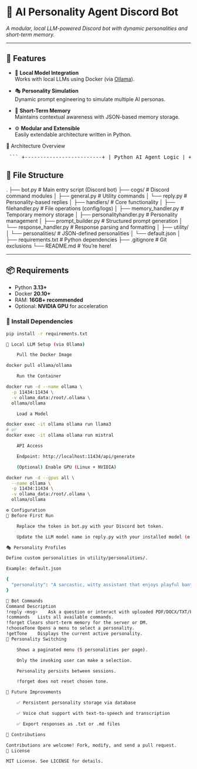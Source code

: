 # 🤖 AI Personality Agent Discord Bot

*A modular, local LLM-powered Discord bot with dynamic personalities and short-term memory.*

---

## 🚀 Features

- 🧠 **Local Model Integration**  
  Works with local LLMs using Docker (via [Ollama](https://ollama.com/)).

- 🎭 **Personality Simulation**  
  Dynamic prompt engineering to simulate multiple AI personas.

- 💾 **Short-Term Memory**  
  Maintains contextual awareness with JSON-based memory storage.

- ⚙️ **Modular and Extensible**  
  Easily extendable architecture written in Python.


🧱 Architecture Overview
<pre> ``` +-------------------------+ | Python AI Agent Logic | +-----------+-------------+ | v +-------------------------+ | Memory Engine Layer | ← Injects short-term memory context +-----------+-------------+ | v +-------------------------+ | Prompt Engine Layer | ← Injects personality into prompt +-----------+-------------+ | v +-------------------------+ | AI Model via Docker | ← Local inference (e.g., Ollama) +-------------------------+ ``` </pre>

## 📁 File Structure

.
├── bot.py # Main entry script (Discord bot)
├── cogs/ # Discord command modules
│ ├── general.py # Utility commands
│ └── reply.py # Personality-based replies
│
├── handlers/ # Core functionality
│ ├── filehandler.py # File operations (config/logs)
│ ├── memory_handler.py # Temporary memory storage
│ ├── personalityhandler.py # Personality management
│ ├── prompt_builder.py # Structured prompt generation
│ └── response_handler.py # Response parsing and formatting
│
├── utility/
│ └── personalities/ # JSON-defined personalities
│ └── default.json
│
├── requirements.txt # Python dependencies
├── .gitignore # Git exclusions
└── README.md # You’re here!


---

## 📦 Requirements

- Python **3.13+**
- Docker **20.10+**
- RAM: **16GB+ recommended**
- Optional: **NVIDIA GPU** for acceleration

### 🔧 Install Dependencies

```bash
pip install -r requirements.txt

🐳 Local LLM Setup (via Ollama)

    Pull the Docker Image

docker pull ollama/ollama

    Run the Container

docker run -d --name ollama \
  -p 11434:11434 \
  -v ollama_data:/root/.ollama \
  ollama/ollama

    Load a Model

docker exec -it ollama ollama run llama3
# or
docker exec -it ollama ollama run mistral

    API Access

    Endpoint: http://localhost:11434/api/generate

    (Optional) Enable GPU (Linux + NVIDIA)

docker run -d --gpus all \
  --name ollama \
  -p 11434:11434 \
  -v ollama_data:/root/.ollama \
  ollama/ollama

⚙️ Configuration
🔑 Before First Run

    Replace the token in bot.py with your Discord bot token.

    Update the LLM model name in reply.py with your installed model (e.g., llama3, mistral).

🎭 Personality Profiles

Define custom personalities in utility/personalities/.

Example: default.json

{
  "personality": "A sarcastic, witty assistant that enjoys playful banter."
}

💬 Bot Commands
Command	Description
!reply <msg>	Ask a question or interact with uploaded PDF/DOCX/TXT/PPTX files.
!commands	Lists all available commands.
!forget	Clears short-term memory for the server or DM.
!chooseTone	Opens a menu to select a personality.
!getTone	Displays the current active personality.
🔄 Personality Switching

    Shows a paginated menu (5 personalities per page).

    Only the invoking user can make a selection.

    Personality persists between sessions.

    !forget does not reset chosen tone.

🔮 Future Improvements

    ✅ Persistent personality storage via database

    ✅ Voice chat support with text-to-speech and transcription

    ✅ Export responses as .txt or .md files

📣 Contributions

Contributions are welcome! Fork, modify, and send a pull request.
📜 License

MIT License. See LICENSE for details.

